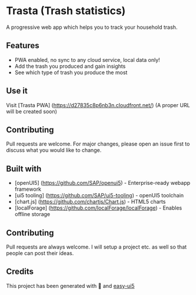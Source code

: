 # Trasta (Trash statistics)
A progressive web app which helps you to track your household trash.

## Features
* PWA enabled, no sync to any cloud service, local data only!
* Add the trash you produced and gain insights
* See which type of trash you produce the most

## Use it
Visit [Trasta PWA] (https://d27835c8p6nb3n.cloudfront.net/) (A proper URL will be created soon)

## Contributing
Pull requests are welcome. For major changes, please open an issue first to discuss what you would like to change.

## Built with
* [openUI5] (https://github.com/SAP/openui5) - Enterprise-ready webapp framework
* [ui5 tooling] (https://github.com/SAP/ui5-tooling) - openUI5 toolchain
* [chart.js] (https://github.com/chartjs/Chart.js) - HTML5 charts
* [localForage] (https://github.com/localForage/localForage) - Enables offline storage


## Contributing
Pull requests are always welcome. I will setup a project etc. as well so that people can post their ideas.

## Credits
This project has been generated with 💙 and [easy-ui5](https://github.com/SAP)
